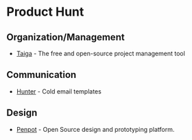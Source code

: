 # Product Hunt

## Organization/Management
- [Taiga](https://www.taiga.io/) - The free and open-source project management tool

## Communication
- [Hunter](https://hunter.io/templates?ref=producthunt) - Cold email templates

## Design
- [Penpot](https://penpot.app/) - Open Source design and prototyping platform.
